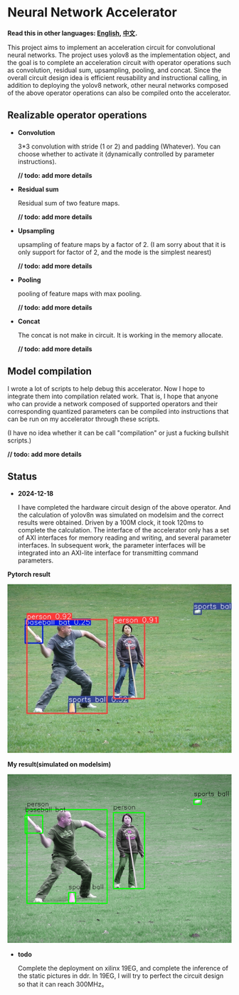 # Neural Network Accelerator
**Read this in other languages: [English](README.md), [中文](README_zh.md).**

This project aims to implement an acceleration circuit for convolutional neural networks. The project uses yolov8 as the implementation object, and the goal is to complete an acceleration circuit with operator operations such as convolution, residual sum, upsampling, pooling, and concat. Since the overall circuit design idea is efficient reusability and instructional calling, in addition to deploying the yolov8 network, other neural networks composed of the above operator operations can also be compiled onto the accelerator.

## Realizable operator operations
- **Convolution**
  
  3*3 convolution with stride (1 or 2) and padding (Whatever). You can choose whether to activate it (dynamically controlled by parameter instructions). 
  
  **// todo: add more details**
- **Residual sum**

  Residual sum of two feature maps. 
  
  **// todo: add more details**
- **Upsampling**

  upsampling of feature maps by a factor of 2. (I am sorry about that it is only support for factor of 2, and the mode is the simplest nearest) 
  
  **// todo: add more details**
- **Pooling**

  pooling of feature maps with max pooling. 
  
  **// todo: add more details**
- **Concat**
  
  The concat is not make in circuit. It is working in the memory allocate. 
  
  **// todo: add more details**

## Model compilation
  I wrote a lot of scripts to help debug this accelerator. Now I hope to integrate them into compilation related work. That is, I hope that anyone who can provide a network composed of supported operators and their corresponding quantized parameters can be compiled into instructions that can be run on my accelerator through these scripts. 
  
  (I have no idea whether it can be call "compilation" or just a fucking bullshit scripts.)

  **// todo: add more details**

## Status
- **2024-12-18**
  
  I have completed the hardware circuit design of the above operator. And the calculation of yolov8n was simulated on modelsim and the correct results were obtained. Driven by a 100M clock, it took 120ms to complete the calculation. The interface of the accelerator only has a set of AXI interfaces for memory reading and writing, and several parameter interfaces. In subsequent work, the parameter interfaces will be integrated into an AXI-lite interface for transmitting command parameters.

**Pytorch result** 

![image](./script/torch_result.jpg)

**My result(simulated on modelsim)** 

![image](./script/after_nms.png)

- **todo**
  
  Complete the deployment on xilinx 19EG, and complete the inference of the static pictures in ddr. In 19EG, I will try to perfect the circuit design so that it can reach 300MHz。
